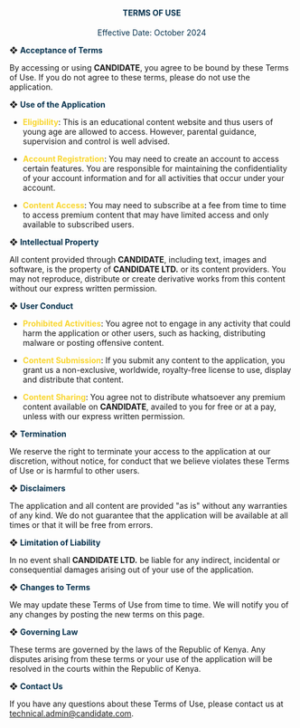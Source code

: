 <div style="text-align:center; color: #07334F;">
    <h4><strong>TERMS OF USE</strong></h4>
    <p>Effective Date: October 2024</p>
</div>

❖ **<span style="color:#07334F">Acceptance of Terms</span>**

 By accessing or using **CANDIDATE**, you agree to be bound by these Terms of Use. If you do not agree to these terms, please do not use the application.

❖ **<span style="color:#07334F">Use of the Application</span>**

- **<span style="color:#F9D62E">Eligibility</span>**: This is an educational content website and thus users of young age are allowed to access. However, parental guidance, supervision and control is well advised.
  
- **<span style="color:#F9D62E">Account Registration</span>**: You may need to create an account to access certain features. You are responsible for maintaining the confidentiality of your account information and for all activities that occur under your account.

- **<span style="color:#F9D62E">Content Access</span>**: You may need to subscribe at a fee from time to time to access premium content that may have limited access and only available to subscribed users.

❖ **<span style="color:#07334F">Intellectual Property</span>**

 All content provided through **CANDIDATE**, including text, images and software, is the property of **CANDIDATE LTD.** or its content providers. You may not reproduce, distribute or create derivative works from this content without our express written permission.

❖ **<span style="color:#07334F">User Conduct</span>**

- **<span style="color:#F9D62E">Prohibited Activities</span>**: You agree not to engage in any activity that could harm the application or other users, such as hacking, distributing malware or posting offensive content.

- **<span style="color:#F9D62E">Content Submission</span>**: If you submit any content to the application, you grant us a non-exclusive, worldwide, royalty-free license to use, display and distribute that content.

- **<span style="color:#F9D62E">Content Sharing</span>**: You agree not to distribute whatsoever any premium content available on **CANDIDATE**, availed to you for free or at a pay, unless with our express written permission.

❖ **<span style="color:#07334F">Termination</span>**

 We reserve the right to terminate your access to the application at our discretion, without notice, for conduct that we believe violates these Terms of Use or is harmful to other users.

❖ **<span style="color:#07334F">Disclaimers</span>**

 The application and all content are provided "as is" without any warranties of any kind. We do not guarantee that the application will be available at all times or that it will be free from errors.

❖ **<span style="color:#07334F">Limitation of Liability</span>**

 In no event shall **CANDIDATE LTD.** be liable for any indirect, incidental or consequential damages arising out of your use of the application.

❖ **<span style="color:#07334F">Changes to Terms</span>**

 We may update these Terms of Use from time to time. We will notify you of any changes by posting the new terms on this page.

❖ **<span style="color:#07334F">Governing Law</span>**

 These terms are governed by the laws of the Republic of Kenya. Any disputes arising from these terms or your use of the application will be resolved in the courts within the Republic of Kenya.

❖ **<span style="color:#07334F">Contact Us</span>**

 If you have any questions about these Terms of Use, please contact us at technical.admin@candidate.com.
